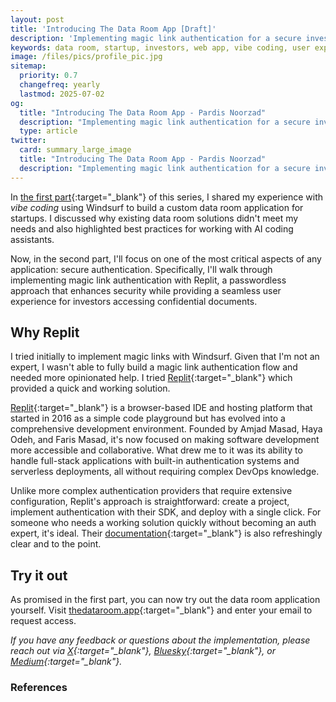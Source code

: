 ```yaml
---
layout: post
title: 'Introducing The Data Room App [Draft]'
description: 'Implementing magic link authentication for a secure investor data room'
keywords: data room, startup, investors, web app, vibe coding, user experience, next.js, mongodb, authentication, magic link, replit
image: /files/pics/profile_pic.jpg
sitemap:
  priority: 0.7
  changefreq: yearly
  lastmod: 2025-07-02
og:
  title: "Introducing The Data Room App - Pardis Noorzad"
  description: "Implementing magic link authentication for a secure investor data room"
  type: article
twitter:
  card: summary_large_image
  title: "Introducing The Data Room App - Pardis Noorzad"
  description: "Implementing magic link authentication for a secure investor data room"
---
```


In [the first part](/blog/2025/06/20/vibe-coding-data-room-app/){:target="_blank"} of this series, I shared my experience with _vibe coding_ using Windsurf to build a custom data room application for startups. I discussed why existing data room solutions didn't meet my needs and also highlighted best practices for working with AI coding assistants.

Now, in the second part, I'll focus on one of the most critical aspects of any application: secure authentication. Specifically, I'll walk through implementing magic link authentication with Replit, a passwordless approach that enhances security while providing a seamless user experience for investors accessing confidential documents.

<!-- ## Why magic link authentication?

For a data room application, security is paramount. Traditional password-based authentication comes with several drawbacks:

1. **Password fatigue**: Investors often need to remember dozens of passwords, leading to password reuse or weak passwords.
2. **Security vulnerabilities**: Password-based systems are susceptible to brute force attacks, credential stuffing, and phishing.
3. **User friction**: The need to create and remember yet another password creates unnecessary friction during the fundraising process.

Magic link authentication addresses these issues by:

1. **Eliminating passwords entirely**: No passwords to forget, reuse, or compromise.
2. **Leveraging existing email security**: If an investor's email is secure, their access to your data room is secure.
3. **Reducing friction**: Investors simply enter their email and click a link to gain access.
4. **Providing audit trails**: Each magic link is unique and timestamped, creating clear records of access attempts. -->

## Why Replit

I tried initially to implement magic links with Windsurf. Given that I'm not an expert, I wasn't able to fully build a magic link authentication flow and needed more opinionated help. I tried [Replit](https://replit.com){:target="_blank"} which provided a quick and working solution.

[Replit](https://replit.com){:target="_blank"} is a browser-based IDE and hosting platform that started in 2016 as a simple code playground but has evolved into a comprehensive development environment. Founded by Amjad Masad, Haya Odeh, and Faris Masad, it's now focused on making software development more accessible and collaborative. What drew me to it was its ability to handle full-stack applications with built-in authentication systems and serverless deployments, all without requiring complex DevOps knowledge.

Unlike more complex authentication providers that require extensive configuration, Replit's approach is straightforward: create a project, implement authentication with their SDK, and deploy with a single click. For someone who needs a working solution quickly without becoming an auth expert, it's ideal. Their [documentation](https://docs.replit.com){:target="_blank"} is also refreshingly clear and to the point.


## Try it out

As promised in the first part, you can now try out the data room application yourself. Visit [thedataroom.app](https://thedataroom.app){:target="_blank"} and enter your email to request access.

*If you have any feedback or questions about the implementation, please reach out via [X](https://x.com/djpardis){:target="_blank"}, [Bluesky](https://bsky.app/profile/djpardis.com){:target="_blank"}, or [Medium](https://djpardis.medium.com/){:target="_blank"}.*

### References

